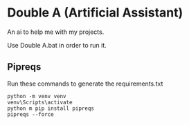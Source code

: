 # Double A (Artificial Assistant)
An ai to help me with my projects.

Use Double A.bat in order to run it.

## Pipreqs
Run these commands to generate the requirements.txt
```
python -m venv venv
venv\Scripts\activate
python m pip install pipreqs
pipreqs --force
```
